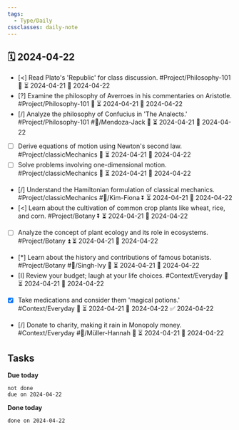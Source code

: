 ```yaml
---
tags:
  - Type/Daily
cssclasses: daily-note
---
```


## 🗓️ 2024-04-22

- [<] Read Plato's 'Republic' for class discussion. #Project/Philosophy-101 🔼 ⏳ 2024-04-21 📅 2024-04-22
- [?] Examine the philosophy of Averroes in his commentaries on Aristotle. #Project/Philosophy-101 🔽 ⏳ 2024-04-21 📅 2024-04-22
- [/] Analyze the philosophy of Confucius in 'The Analects.' #Project/Philosophy-101 #👤/Mendoza-Jack 🔼 ⏳ 2024-04-21 📅 2024-04-22
- [ ] Derive equations of motion using Newton's second law. #Project/classicMechanics 🔼 ⏳ 2024-04-21 📅 2024-04-22
- [ ] Solve problems involving one-dimensional motion. #Project/classicMechanics 🔼 ⏳ 2024-04-21 📅 2024-04-22
- [/] Understand the Hamiltonian formulation of classical mechanics. #Project/classicMechanics #👤/Kim-Fiona ⏬ ⏳ 2024-04-21 📅 2024-04-22
- [<] Learn about the cultivation of common crop plants like wheat, rice, and corn. #Project/Botany ⏬ ⏳ 2024-04-21 📅 2024-04-22
- [ ] Analyze the concept of plant ecology and its role in ecosystems. #Project/Botany ⏫ ⏳ 2024-04-21 📅 2024-04-22
- [*] Learn about the history and contributions of famous botanists. #Project/Botany #👤/Singh-Ivy 🔽 ⏳ 2024-04-21 📅 2024-04-22
- [I] Review your budget; laugh at your life choices. #Context/Everyday 🔼 ⏳ 2024-04-21 📅 2024-04-22
- [x] Take medications and consider them 'magical potions.' #Context/Everyday 🔺 ⏳ 2024-04-21 📅 2024-04-22 ✅ 2024-04-22
- [/] Donate to charity, making it rain in Monopoly money. #Context/Everyday #👤/Müller-Hannah 🔼 ⏳ 2024-04-21 📅 2024-04-22

## Tasks

**Due today**

```tasks
not done
due on 2024-04-22
```

**Done today**

```tasks
done on 2024-04-22
```
            